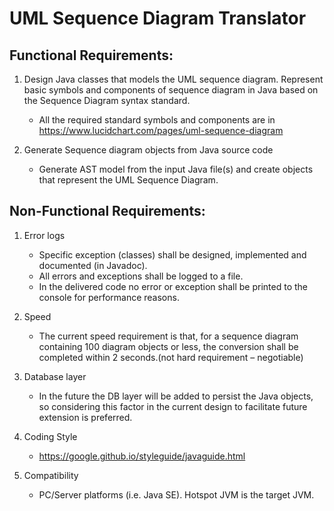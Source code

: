 # UML Sequence Diagram Translator
## Functional Requirements:

1. Design Java classes that models the UML sequence diagram. Represent basic symbols and components of sequence diagram in Java based on the Sequence Diagram syntax standard.
	 - All the required standard symbols and components are in https://www.lucidchart.com/pages/uml-sequence-diagram

2. Generate Sequence diagram objects from Java source code
	 - Generate AST model from the input Java file(s) and create objects that represent the UML Sequence Diagram.


## Non-Functional Requirements:

1. Error logs
	 - Specific exception (classes) shall be designed, implemented and documented (in Javadoc).
	 - All errors and exceptions shall be logged to a file. 
	 - In the delivered code no error or exception shall be printed to the console for performance reasons.

2. Speed
	 - The current speed requirement is that, for a sequence diagram containing 100 diagram objects or less, the conversion shall be completed within 2 seconds.(not hard requirement – negotiable)

3. Database layer 
	 - In the future the DB layer will be added to persist the Java objects, so considering this factor in the current design to facilitate future extension is preferred.

4. Coding Style
	 - https://google.github.io/styleguide/javaguide.html
5. Compatibility
	 - PC/Server platforms (i.e. Java SE). Hotspot JVM is the target JVM.
